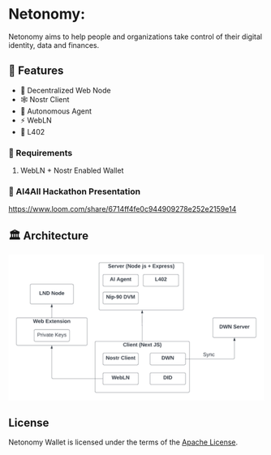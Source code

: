 # Netonomy:

Netonomy aims to help people and organizations take control of their digital identity, data and finances.

## 🤯 Features

- 💽 Decentralized Web Node
- 🕸️ Nostr Client
- 🤖 Autonomous Agent
- ⚡️ WebLN
- 💸 L402

### 📜 Requirements

1. WebLN + Nostr Enabled Wallet

### 🎥 AI4All Hackathon Presentation

https://www.loom.com/share/6714ff4fe0c944909278e252e2159e14

## 🏛️ Architecture

![Architecture Diagram](./docs/images/diagram2.png)

## License

Netonomy Wallet is licensed under the terms of the [Apache License](LICENSE).
